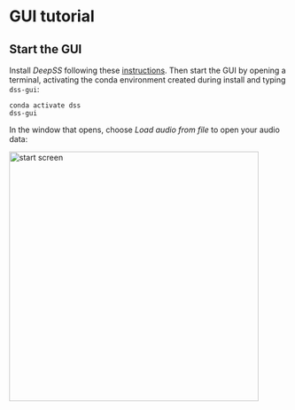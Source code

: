 # GUI tutorial

## Start the GUI

Install _DeepSS_ following these [instructions](/install). Then start the GUI by opening a terminal, activating the conda environment created during install and typing `dss-gui`:
```shell
conda activate dss
dss-gui
```

In the window that opens, choose _Load audio from file_ to open your audio data:

<img src="/images/xb_start.png" alt="start screen" width=450>
